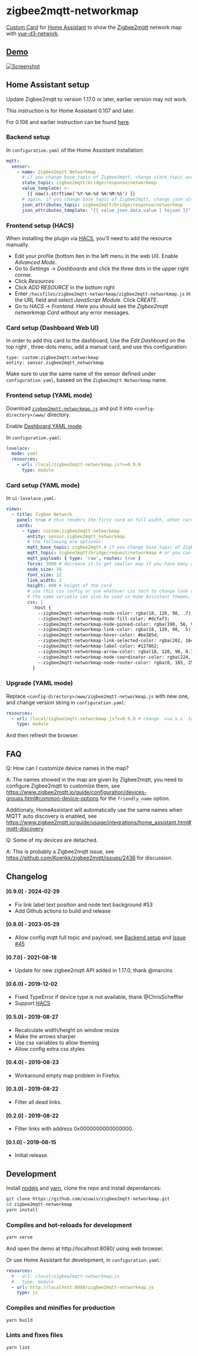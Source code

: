 # zigbee2mqtt-networkmap

[Custom Card](https://developers.home-assistant.io/docs/frontend/custom-ui/custom-card) for [Home Assistant](https://www.home-assistant.io/) to show the [Zigbee2mqtt](https://github.com/Koenkk/zigbee2mqtt/) network map with [vue-d3-network](https://github.com/emiliorizzo/vue-d3-network/).

## [Demo](https://azuwis.github.io/zigbee2mqtt-networkmap/)

[![Screenshot](https://azuwis.github.io/zigbee2mqtt-networkmap/screenshot.gif)](https://azuwis.github.io/zigbee2mqtt-networkmap/)

## Home Assistant setup

Update Zigbee2mqtt to version 1.17.0 or later, earlier version may not work.

This instruction is for Home Assistant 0.107 and later.

For 0.106 and earlier instruction can be found [here](https://github.com/azuwis/zigbee2mqtt-networkmap/tree/e6ea1b5fcf680372446ad11e968f429f8f8c1c18).

### Backend setup

In `configuration.yaml` of the Home Assistant installation:
``` yaml
mqtt:
  sensor:
    - name: Zigbee2mqtt Networkmap
      # if you change base_topic of Zigbee2mqtt, change state_topic accordingly
      state_topic: zigbee2mqtt/bridge/response/networkmap
      value_template: >-
        {{ now().strftime('%Y-%m-%d %H:%M:%S') }}
      # again, if you change base_topic of Zigbee2mqtt, change json_attributes_topic accordingly
      json_attributes_topic: zigbee2mqtt/bridge/response/networkmap
      json_attributes_template: "{{ value_json.data.value | tojson }}"
```

### Frontend setup (HACS)

When installing the plugin via [HACS](https://hacs.xyz/), you'll need to add the resource manually.

 - Edit your profile (bottom iten in the left menu in the web UI). Enable *Advanced Mode*.
 - Go to *Settings* -> *Dashboards* and click the three dots in the upper right corner.
 - Click *Resources*
 - Click *ADD RESOURCE* in the bottom right
 - Enter `/hacsfiles/zigbee2mqtt-networkmap/zigbee2mqtt-networkmap.js` in the URL field  and select *JavaScript Module*. Click *CREATE*.
 - Go to *HACS* -> *Frontend*. Here you should see the *Zigbee2mqtt networkmap Card* without any error messages.

### Card setup (Dashboard Web UI)

In order to add this card to the dashboard, Use the *Edit Dashboard* on the top right , three-dots menu, add a manual card, and use this configuration:
```
type: custom:zigbee2mqtt-networkmap
entity: sensor.zigbee2mqtt_networkmap
```
Make sure to use the same name of the sensor defined under `configuration.yaml`, baseed on the `Zigbee2mqtt Networkmap` name.

### Frontend setup (YAML mode)

Download [`zigbee2mqtt-networkmap.js`](https://github.com/azuwis/zigbee2mqtt-networkmap/releases/download/v0.9.0/zigbee2mqtt-networkmap.js) and put it into `<config-directory>/www/` directory.

Enable [Dashboard YAML mode](https://www.home-assistant.io/dashboards/dashboards/#using-yaml-for-the-default-dashboard).

In `configuration.yaml`:

``` yaml
lovelace:
  mode: yaml
  resources:
    - url: /local/zigbee2mqtt-networkmap.js?v=0.9.0
      type: module

```

### Card setup (YAML mode)

In `ui-lovelace.yaml`:

``` yaml
views:
  - title: Zigbee Network
    panel: true # this renders the first card on full width, other cards in this view will not be rendered
    cards:
      - type: custom:zigbee2mqtt-networkmap
        entity: sensor.zigbee2mqtt_networkmap
        # the following are optional:
        mqtt_base_topic: zigbee2mqtt # if you change base_topic of Zigbee2mqtt, change it accordingly
        mqtt_topic: zigbee2mqtt/bridge/request/networkmap # or you can specify the full mqtt topic, see https://www.zigbee2mqtt.io/guide/usage/mqtt_topics_and_messages.html#zigbee2mqtt-bridge-request
        mqtt_payload: { type: 'raw', routes: true }
        force: 3000 # decrease it to get smaller map if you have many devices
        node_size: 16
        font_size: 12
        link_width: 2
        height: 400 # height of the card
        # use this css config or use whatever css tech to change look and feel,
        # the same variable can also be used in Home Assistant themes, see https://www.home-assistant.io/components/frontend/#defining-themes
        css: |
          :host {
            --zigbee2mqtt-networkmap-node-color: rgba(18, 120, 98, .7);
            --zigbee2mqtt-networkmap-node-fill-color: #dcfaf3;
            --zigbee2mqtt-networkmap-node-pinned-color: rgba(190, 56, 93, .6);
            --zigbee2mqtt-networkmap-link-color: rgba(18, 120, 98, .5);
            --zigbee2mqtt-networkmap-hover-color: #be385d;
            --zigbee2mqtt-networkmap-link-selected-color: rgba(202, 164, 85, .6);
            --zigbee2mqtt-networkmap-label-color: #127862;
            --zigbee2mqtt-networkmap-arrow-color: rgba(18, 120, 98, 0.7);
            --zigbee2mqtt-networkmap-node-coordinator-color: rgba(224, 78, 93, .7);
            --zigbee2mqtt-networkmap-node-router-color: rgba(0, 165, 255, .7);
          }
```

### Upgrade (YAML mode)

Replace `<config-directory>/www/zigbee2mqtt-networkmap.js` with new one, and
change version string in `configuration.yaml`:

``` yaml
resources:
  - url: /local/zigbee2mqtt-networkmap.js?v=0.9.0 # change `v=x.x.x` to `v=0.9.0`
    type: module
```

And then refresh the browser.

## FAQ

Q: How can I customize device names in the map?

A: The names showed in the map are given by Zigbee2mqtt, you need to configure
Zigbee2mqtt to customize them, see
https://www.zigbee2mqtt.io/guide/configuration/devices-groups.html#common-device-options for the
`friendly_name` option.

Additionaly, HomeAssistant will automatically use the same names when MQTT auto
discovery is enabled, see
https://www.zigbee2mqtt.io/guide/usage/integrations/home_assistant.html#mqtt-discovery

Q: Some of my devices are detached.

A: This is probably a Zigbee2mqtt issue, see
https://github.com/Koenkk/zigbee2mqtt/issues/2436 for discussion.

## Changelog

#### [0.9.0] - 2024-02-29

* Fix link label text position and node text background #53
* Add Github actions to build and release

#### [0.8.0] - 2023-05-29

* Allow config mqtt full topic and payload, see [Backend setup](#backend-setup) and [Issue #45](https://github.com/azuwis/zigbee2mqtt-networkmap/issues/45)

#### [0.7.0] - 2021-08-18

* Update for new zigbee2mqtt API added in 1.17.0, thank @marcins

#### [0.6.0] - 2019-12-02

* Fixed TypeError if device type is not available, thank @ChrisScheffler
* Support [HACS](https://hacs.xyz/)

#### [0.5.0] - 2019-08-27

* Recalculate width/height on window resize
* Make the arrows sharper
* Use css variables to allow theming
* Allow config extra css styles

#### [0.4.0] - 2019-08-23

* Workaround empty map problem in Firefox.

#### [0.3.0] - 2019-08-22

* Filter all dead links.

#### [0.2.0] - 2019-08-22

* Filter links with address 0x0000000000000000.

#### [0.1.0] - 2019-08-15

* Initial release.

## Development

Install [nodejs](https://nodejs.org/) and [yarn](https://yarnpkg.com/), clone the
repo and install dependances:

``` bash
git clone https://github.com/azuwis/zigbee2mqtt-networkmap.git
cd zigbee2mqtt-networkmap
yarn install
```

### Compiles and hot-reloads for development

``` bash
yarn serve
```

And open the demo at http://localhost:8080/ using web browser.

Or use Home Assistant for development, in `configuration.yaml`:

``` yaml
resources:
  # - url: /local/zigbee2mqtt-networkmap.js
  #   type: module
  - url: http://localhost:8080/zigbee2mqtt-networkmap.js
    type: js

```

### Compiles and minifies for production

``` bash
yarn build
```

### Lints and fixes files

``` bash
yarn lint
```

